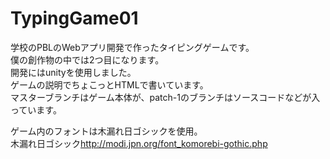 # TypingGame01
学校のPBLのWebアプリ開発で作ったタイピングゲームです。  
僕の創作物の中では2つ目になります。  
開発にはunityを使用しました。  
ゲームの説明でちょこっとHTMLで書いています。  
マスターブランチはゲーム本体が、patch-1のブランチはソースコードなどが入っています。  

ゲーム内のフォントは木漏れ日ゴシックを使用。    
木漏れ日ゴシック<http://modi.jpn.org/font_komorebi-gothic.php>
